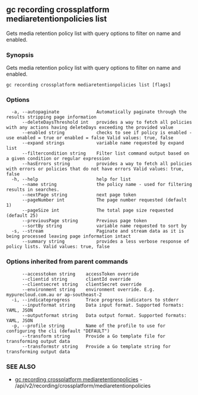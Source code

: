 ## gc recording crossplatform mediaretentionpolicies list

Gets media retention policy list with query options to filter on name and enabled.

### Synopsis

Gets media retention policy list with query options to filter on name and enabled.

```
gc recording crossplatform mediaretentionpolicies list [flags]
```

### Options

```
  -a, --autopaginate              Automatically paginate through the results stripping page information
      --deleteDaysThreshold int   provides a way to fetch all policies with any actions having deleteDays exceeding the provided value
      --enabled string            checks to see if policy is enabled - use enabled = true or enabled = false Valid values: true, false
      --expand strings            variable name requested by expand list
      --filtercondition string    Filter list command output based on a given condition or regular expression
      --hasErrors string          provides a way to fetch all policies with errors or policies that do not have errors Valid values: true, false
  -h, --help                      help for list
      --name string               the policy name - used for filtering results in searches.
      --nextPage string           next page token
      --pageNumber int            The page number requested (default 1)
      --pageSize int              The total page size requested (default 25)
      --previousPage string       Previous page token
      --sortBy string             variable name requested to sort by
  -s, --stream                    Paginate and stream data as it is being processed leaving page information intact
      --summary string            provides a less verbose response of policy lists. Valid values: true, false
```

### Options inherited from parent commands

```
      --accesstoken string    accessToken override
      --clientid string       clientId override
      --clientsecret string   clientSecret override
      --environment string    environment override. E.g. mypurecloud.com.au or ap-southeast-2
  -i, --indicateprogress      Trace progress indicators to stderr
      --inputformat string    Data input format. Supported formats: YAML, JSON
      --outputformat string   Data output format. Supported formats: YAML, JSON
  -p, --profile string        Name of the profile to use for configuring the cli (default "DEFAULT")
      --transform string      Provide a Go template file for transforming output data
      --transformstr string   Provide a Go template string for transforming output data
```

### SEE ALSO

* [gc recording crossplatform mediaretentionpolicies](gc_recording_crossplatform_mediaretentionpolicies.html)	 - /api/v2/recording/crossplatform/mediaretentionpolicies


